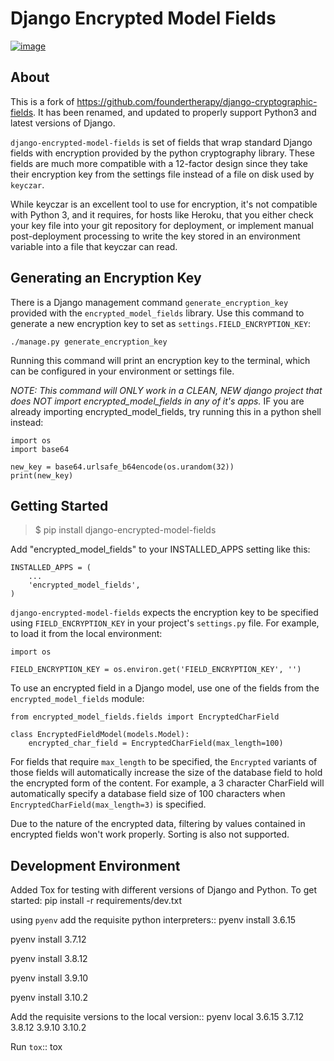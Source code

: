 # Django Encrypted Model Fields

[![image](https://travis-ci.org/lanshark/django-encrypted-model-fields.png)](https://travis-ci.org/lanshark/django-encrypted-model-fields)

## About

This is a fork of
<https://github.com/foundertherapy/django-cryptographic-fields>. It has
been renamed, and updated to properly support Python3 and latest
versions of Django.

`django-encrypted-model-fields` is set of fields that wrap standard
Django fields with encryption provided by the python cryptography
library. These fields are much more compatible with a 12-factor design
since they take their encryption key from the settings file instead of a
file on disk used by `keyczar`.

While keyczar is an excellent tool to use for encryption, it's not
compatible with Python 3, and it requires, for hosts like Heroku, that
you either check your key file into your git repository for deployment,
or implement manual post-deployment processing to write the key stored
in an environment variable into a file that keyczar can read.

## Generating an Encryption Key

There is a Django management command `generate_encryption_key` provided
with the `encrypted_model_fields` library. Use this command to generate
a new encryption key to set as `settings.FIELD_ENCRYPTION_KEY`:

    ./manage.py generate_encryption_key

Running this command will print an encryption key to the terminal, which
can be configured in your environment or settings file.

*NOTE: This command will ONLY work in a CLEAN, NEW django project that
does NOT import encrypted_model_fields in any of it's apps.* IF you are
already importing encrypted_model_fields, try running this in a python
shell instead:

    import os
    import base64

    new_key = base64.urlsafe_b64encode(os.urandom(32))
    print(new_key)

## Getting Started

> $ pip install django-encrypted-model-fields

Add "encrypted_model_fields" to your INSTALLED_APPS setting like this:

    INSTALLED_APPS = (
        ...
        'encrypted_model_fields',
    )

`django-encrypted-model-fields` expects the encryption key to be
specified using `FIELD_ENCRYPTION_KEY` in your project's `settings.py`
file. For example, to load it from the local environment:

    import os

    FIELD_ENCRYPTION_KEY = os.environ.get('FIELD_ENCRYPTION_KEY', '')

To use an encrypted field in a Django model, use one of the fields from
the `encrypted_model_fields` module:

    from encrypted_model_fields.fields import EncryptedCharField

    class EncryptedFieldModel(models.Model):
        encrypted_char_field = EncryptedCharField(max_length=100)

For fields that require `max_length` to be specified, the `Encrypted`
variants of those fields will automatically increase the size of the
database field to hold the encrypted form of the content. For example, a
3 character CharField will automatically specify a database field size
of 100 characters when `EncryptedCharField(max_length=3)` is specified.

Due to the nature of the encrypted data, filtering by values contained
in encrypted fields won't work properly. Sorting is also not supported.

## Development Environment

Added Tox for testing with different versions of Django and Python. To get started:
pip install -r requirements/dev.txt

using `pyenv` add the requisite python interpreters::
pyenv install 3.6.15

pyenv install 3.7.12

pyenv install 3.8.12

pyenv install 3.9.10

pyenv install 3.10.2

Add the requisite versions to the local version::
pyenv local 3.6.15 3.7.12 3.8.12 3.9.10 3.10.2

Run `tox`::
tox
